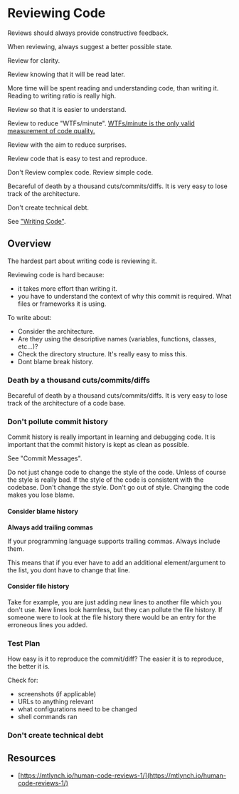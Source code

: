 # Reviewing Code

Reviews should always provide constructive feedback.

When reviewing, always suggest a better possible state.

Review for clarity.

Review knowing that it will be read later.

More time will be spent reading and understanding code, than writing it. Reading to writing ratio is really high.

Review so that it is easier to understand.

Review to reduce "WTFs/minute". [WTFs/minute is the only valid measurement of code quality.](http://www.osnews.com/story/19266/WTFs_m)

Review with the aim to reduce surprises.

Review code that is easy to test and reproduce.

Don't Review complex code. Review simple code.

Becareful of death by a thousand cuts/commits/diffs. It is very easy to lose track of the architecture.

Don't create technical debt.

See ["Writing Code"](/writing-code/).

## Overview

The hardest part about writing code is reviewing it.

Reviewing code is hard because:

* it takes more effort than writing it.
* you have to understand the context of why this commit is required. What files or frameworks it is using.

To write about:

* Consider the architecture.
* Are they using the descriptive names \(variables, functions, classes, etc...\)?
* Check the directory structure. It's really easy to miss this.
* Dont blame break history.

### Death by a thousand cuts/commits/diffs

Becareful of death by a thousand cuts/commits/diffs. It is very easy to lose track of the architecture of a code base.

### Don't pollute commit history

Commit history is really important in learning and debugging code. It is important that the commit history is kept as clean as possible.

See "Commit Messages".

Do not just change code to change the style of the code. Unless of course the style is really bad. If the style of the code is consistent with the codebase. Don't change the style. Don't go out of style. Changing the code makes you lose blame.

#### Consider blame history

**Always add trailing commas**

If your programming language supports trailing commas. Always include them.

This means that if you ever have to add an additional element/argument to the list, you dont have to change that line.

#### Consider file history

Take for example, you are just adding new lines to another file which you don't use. New lines look harmless, but they can pollute the file history. If someone were to look at the file history there would be an entry for the erroneous lines you added.

### Test Plan

How easy is it to reproduce the commit/diff? The easier it is to reproduce, the better it is.

Check for:

* screenshots \(if applicable\)
* URLs to anything relevant
* what configurations need to be changed
* shell commands ran

### Don't create technical debt

## Resources

* [https://mtlynch.io/human-code-reviews-1/](https://mtlynch.io/human-code-reviews-1/)

